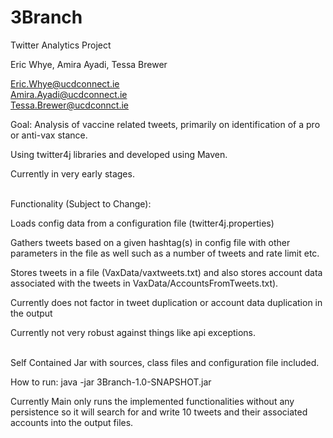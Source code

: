 # 3Branch

Twitter Analytics Project

Eric Whye, Amira Ayadi, Tessa Brewer

Eric.Whye@ucdconnect.ie<br>
Amira.Ayadi@ucdconnect.ie<br>
Tessa.Brewer@ucdconnct.ie

Goal: Analysis of vaccine related tweets, primarily on identification of a pro or anti-vax stance.

Using twitter4j libraries and developed using Maven.

Currently in very early stages.

<br>
Functionality (Subject to Change):

Loads config data from a configuration file (twitter4j.properties)

Gathers tweets based on a given hashtag(s) in config file with other parameters in the file as well such as a number of tweets and rate limit etc.

Stores tweets in a file (VaxData/vaxtweets.txt) and also stores account data associated with the tweets in VaxData/AccountsFromTweets.txt).

Currently does not factor in tweet duplication or account data duplication in the output

Currently not very robust against things like api exceptions.
 
<br>
Self Contained Jar with sources, class files and configuration file included.

How to run:
java -jar 3Branch-1.0-SNAPSHOT.jar

Currently Main only runs the implemented functionalities without any persistence 
so it will search for and write 10 tweets  and their associated accounts into the output files. 


